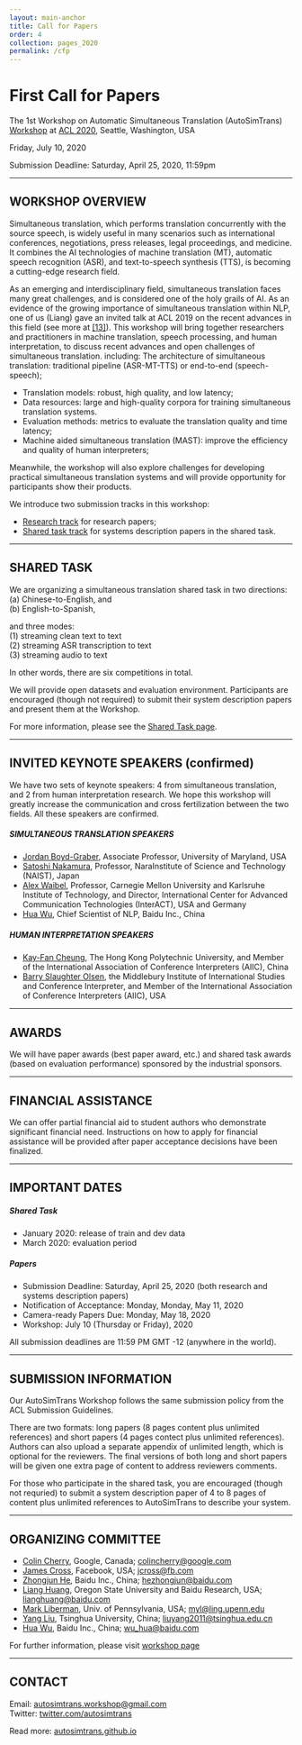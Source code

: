 ```yaml
---
layout: main-anchor
title: Call for Papers
order: 4
collection: pages_2020
permalink: /cfp
---
```



# First Call for Papers

The 1st Workshop on Automatic Simultaneous Translation (AutoSimTrans)  
[Workshop](https://autosimtrans.github.io) at [ACL 2020](https://acl2020.org/program/workshops/#autosimtrans), Seattle, Washington, USA

Friday, July 10, 2020

Submission Deadline: Saturday, April 25, 2020, 11:59pm

---

## WORKSHOP OVERVIEW

Simultaneous translation, which performs translation concurrently with the source speech, is widely useful in many scenarios such as international conferences, negotiations, press releases, legal proceedings, and medicine. It combines the AI technologies of machine translation (MT), automatic speech recognition (ASR), and text-to-speech synthesis (TTS), is becoming a cutting-edge research field.

As an emerging and interdisciplinary field, simultaneous translation faces many great challenges, and is considered one of the holy grails of AI. As an evidence of the growing importance of simultaneous translation within NLP, one of us (Liang) gave an invited talk at ACL 2019 on the recent advances in this field (see more at [[13]](https://simultrans-demo.github.io/)). This workshop will bring together researchers and practitioners in machine translation, speech processing, and human interpretation, to discuss recent advances and open challenges of simultaneous translation. including: The architecture of simultaneous translation: traditional pipeline (ASR-MT-TTS) or end-to-end (speech-speech);

- Translation models: robust, high quality, and low latency;
- Data resources: large and high-quality corpora for training simultaneous translation systems.
- Evaluation methods: metrics to evaluate the translation quality and time latency;
- Machine aided simultaneous translation (MAST): improve the efficiency and quality of human interpreters;

Meanwhile, the workshop will also explore challenges for developing practical simultaneous translation systems and will provide opportunity for participants show their products.

We introduce two submission tracks in this workshop: 

- [Research track](/cfp) for research papers;
- [Shared task track](/shared) for systems description papers in the shared task.


---

## SHARED TASK

We are organizing a simultaneous translation shared task in two directions:   
   (a) Chinese-to-English, and  
   (b) English-to-Spanish,  

and three modes:  
   (1) streaming clean text to text  
   (2) streaming ASR transcription to text  
   (3) streaming audio to text  

In other words, there are six competitions in total.

We will provide open datasets and evaluation environment. Participants are encouraged (though not required) to submit their system description papers and present them at the Workshop.

For more information, please see the [Shared Task page](/shared).

---

## INVITED KEYNOTE SPEAKERS (confirmed)

We have two sets of keynote speakers: 4 from simultaneous translation, and 2 from human interpretation research. We hope this workshop will greatly increase the communication and cross fertilization between the two fields. All these speakers are confirmed.

##### SIMULTANEOUS TRANSLATION SPEAKERS

- [Jordan Boyd-Graber](http://users.umiacs.umd.edu/~jbg), Associate Professor, University of Maryland, USA
- [Satoshi Nakamura](https://en.wikipedia.org/wiki/Satoshi_Nakamura), Professor, NaraInstitute of Science and Technology (NAIST), Japan
- [Alex Waibel](https://www.cs.cmu.edu/~ahw/), Professor, Carnegie Mellon University and Karlsruhe Institute of Technology, and Director, International Center for Advanced Communication Technologies (InterACT), USA and Germany
- [Hua Wu](http://research.baidu.com/People/index-view?id=121), Chief Scientist of NLP, Baidu Inc., China

##### HUMAN INTERPRETATION SPEAKERS

- [Kay-Fan Cheung](https://www.polyu.edu.hk/cbs/cts/en/people/members/58-dr-cheung-kay-fan-andrew), The Hong Kong Polytechnic University, and Member of the International Association of Conference Interpreters (AIIC), China
- [Barry Slaughter Olsen](https://www.middlebury.edu/institute/people/barry-slaughter-olsen), the Middlebury Institute of International Studies and Conference Interpreter, and Member of the International Association of Conference Interpreters (AIIC), USA


---

## AWARDS

We will have paper awards (best paper award, etc.) and shared task awards (based on evaluation performance) sponsored by the industrial sponsors.


---

## FINANCIAL ASSISTANCE

We can offer partial financial aid to student authors who demonstrate significant financial need. Instructions on how to apply for financial assistance will be provided after paper acceptance decisions have been finalized.


---

## IMPORTANT DATES

##### Shared Task
- January 2020: release of train and dev data
- March 2020: evaluation period

##### Papers
- Submission Deadline: Saturday, April 25, 2020 (both research and systems description papers)
- Notification of Acceptance: Monday, Monday, May 11, 2020
- Camera-ready Papers Due: Monday, May 18, 2020
- Workshop: July 10 (Thursday or Friday), 2020

All submission deadlines are 11:59 PM GMT -12 (anywhere in the world).

---

## SUBMISSION INFORMATION

Our AutoSimTrans Workshop follows the same submission policy from the ACL Submission Guidelines. 

There are two formats: long papers (8 pages content plus unlimited references) and short papers (4 pages contect plus unlimited references). Authors can also upload a separate appendix of unlimited length, which is optional for the reviewers. The final versions of both long and short papers will be given one extra page of content to address reviewers comments. 

For those who participate in the shared task, you are encouraged (though not requried) to submit a system description paper of 4 to 8 pages of content plus unlimited references to AutoSimTrans to describe your system.


---

## ORGANIZING COMMITTEE

- [Colin Cherry](https://sites.google.com/site/colinacherry/), Google, Canada; colincherry@google.com
- [James Cross](http://scholar.google.com/citations?hl=en&user=Oef7pDkAAAAJ), Facebook, USA; jcross@fb.com
- [Zhongjun He](https://scholar.google.com/citations?user=a-1wSFYAAAAJ&hl=en), Baidu Inc., China; hezhongjun@baidu.com
- [Liang Huang](http://eecs.oregonstate.edu/~huanlian), Oregon State University and Baidu Research, USA; lianghuang@baidu.com
- [Mark Liberman](https://www.ling.upenn.edu/~myl/), Univ. of Pennsylvania, USA; myl@ling.upenn.edu
- [Yang Liu](http://nlp.csai.tsinghua.edu.cn/~ly/), Tsinghua University, China; liuyang2011@tsinghua.edu.cn
- [Hua Wu](http://research.baidu.com/People/index-view?id=121), Baidu Inc., China; wu_hua@baidu.com

For further information, please visit [workshop page](https://simultrans-workshop.github.io)


---

## CONTACT
Email: [autosimtrans.workshop@gmail.com](mailto:autosimtrans.workshop@gmail.com)   
Twitter: [twitter.com/autosimtrans](https://twitter.com/autosimtrans)

Read more: 
[autosimtrans.github.io](https://autosimtrans.github.io)

